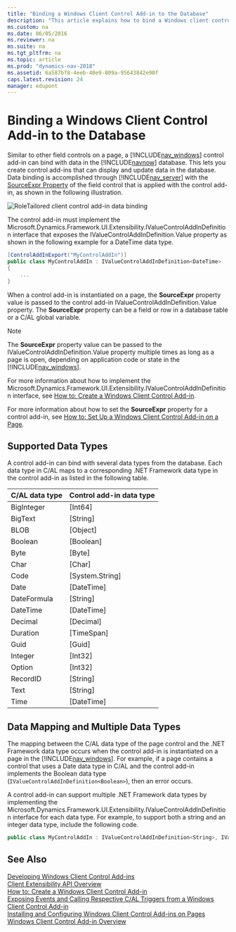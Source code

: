 ```yaml
---
title: "Binding a Windows Client Control Add-in to the Database"
description: "This article explains how to bind a Windows client control add-in to the Dynamics NAV database and provides a list of supported data types."
ms.custom: na
ms.date: 06/05/2016
ms.reviewer: na
ms.suite: na
ms.tgt_pltfrm: na
ms.topic: article
ms.prod: "dynamics-nav-2018"
ms.assetid: 6a587bf8-4eeb-40e9-809a-95643842e90f
caps.latest.revision: 24
manager: edupont
---
```

# Binding a Windows Client Control Add-in to the Database
Similar to other field controls on a page, a [!INCLUDE[nav_windows](includes/nav_windows_md.md)] control add-in can bind with data in the [!INCLUDE[navnow](includes/navnow_md.md)] database. This lets you create control add-ins that can display and update data in the database. Data binding is accomplished through [!INCLUDE[nav_server](includes/nav_server_md.md)] with the [SourceExpr Property](SourceExpr-Property.md) of the field control that is applied with the control add-in, as shown in the following illustration.  

 ![RoleTailored client control add&#45;in data binding](media/NAVRTCContolAddinDataBinding.png "NAVRTCContolAddinDataBinding")  

 The control add-in must implement the Microsoft.Dynamics.Framework.UI.Extensibility.IValueControlAddInDefinition<!--(https://learn.microsoft.com/search/index?dataSource=previousVersions&search=Microsoft.Dynamics.Framework.UI.Extensibility.IValueControlAddInDefinition--> interface that exposes the IValueControlAddInDefinition.Value<!--(https://learn.microsoft.com/search/index?dataSource=previousVersions&search=Microsoft.Dynamics.Framework.UI.Extensibility.IValueControlAddInDefinition.Value--> property as shown in the following example for a DateTime data type.

```c#  
[ControlAddInExport("MyControlAddIn")]  
public class MyControlAddIn : IValueControlAddInDefinition<DateTime>  
{  
    ...  
}  

```  

 When a control add-in is instantiated on a page, the **SourceExpr** property value is passed to the control add-in IValueControlAddInDefinition.Value<!--https://learn.microsoft.com/search/index?dataSource=previousVersions&search=Microsoft.Dynamics.Framework.UI.Extensibility.IValueControlAddInDefinition.Value--> property. The **SourceExpr** property can be a field or row in a database table or a C/AL global variable.  

> [!NOTE]  
>  The **SourceExpr** property value can be passed to the IValueControlAddInDefinition.Value<!--https://learn.microsoft.com/search/index?dataSource=previousVersions&search=Microsoft.Dynamics.Framework.UI.Extensibility.IValueControlAddInDefinition.Value--> property multiple times as long as a page is open, depending on application code or state in the [!INCLUDE[nav_windows](includes/nav_windows_md.md)].  

 For more information about how to implement the Microsoft.Dynamics.Framework.UI.Extensibility.IValueControlAddInDefinition<!--(https://learn.microsoft.com/search/index?dataSource=previousVersions&search=Microsoft.Dynamics.Framework.UI.Extensibility.IValueControlAddInDefinition--> interface, see [How to: Create a Windows Client Control Add-in](How-to--Create-a-Windows-Client-Control-Add-in.md).

 For more information about how to set the **SourceExpr** property for a control add-in, see [How to: Set Up a Windows Client Control Add-in on a Page](How-to--Set-Up-a-Windows-Client-Control-Add-in-on-a-Page.md).  

## Supported Data Types  
 A control add-in can bind with several data types from the database. Each data type in C/AL maps to a corresponding .NET Framework data type in the control add-in as listed in the following table.  

|C/AL data type|Control add-in data type|  
|---------------------|-------------------------------|
|BigInteger|[Int64]<!--(https://learn.microsoft.com/search/index?dataSource=previousVersions&search=System.Int64)-->|  
|BigText|[String]<!--(https://learn.microsoft.com/search/index?dataSource=previousVersions&search=System.String)-->|  
|BLOB|[Object]<!--(https://learn.microsoft.com/search/index?dataSource=previousVersions&search=System.Object)-->|  
|Boolean|[Boolean]<!--(https://learn.microsoft.com/search/index?dataSource=previousVersions&search=System.Boolean)-->|  
|Byte|[Byte]<!--(https://learn.microsoft.com/search/index?dataSource=previousVersions&search=System.Byte)-->|  
|Char|[Char]<!--(https://learn.microsoft.com/search/index?dataSource=previousVersions&search=System.Char)-->|  
|Code|[System.String]<!--(https://learn.microsoft.com/search/index?dataSource=previousVersions&search=System.String)-->|  
|Date|[DateTime]<!--(https://learn.microsoft.com/search/index?dataSource=previousVersions&search=System.DateTime)-->|  
|DateFormula|[String]<!--(https://learn.microsoft.com/search/index?dataSource=previousVersions&search=System.String)-->|  
|DateTime|[DateTime]<!--(https://learn.microsoft.com/search/index?dataSource=previousVersions&search=System.DateTime)-->|  
|Decimal|[Decimal]<!--(https://learn.microsoft.com/search/index?dataSource=previousVersions&search=System.Decimal)-->|  
|Duration|[TimeSpan]<!--(https://learn.microsoft.com/search/index?dataSource=previousVersions&search=System.TimeSpan)-->|  
|Guid|[Guid]<!--(https://learn.microsoft.com/search/index?dataSource=previousVersions&search=System.Guid)-->|  
|Integer|[Int32]<!--(https://learn.microsoft.com/search/index?dataSource=previousVersions&search=System.Int32)-->|  
|Option|[Int32]<!--(https://learn.microsoft.com/search/index?dataSource=previousVersions&search=System.Int32)-->|  
|RecordID|[String]<!--(https://learn.microsoft.com/search/index?dataSource=previousVersions&search=System.String)-->|  
|Text|[String]<!--(https://learn.microsoft.com/search/index?dataSource=previousVersions&search=System.String)-->|  
|Time|[DateTime]<!--(https://learn.microsoft.com/search/index?dataSource=previousVersions&search=System.DateTime)-->|  

## Data Mapping and Multiple Data Types  
 The mapping between the C/AL data type of the page control and the .NET Framework data type occurs when the control add-in is instantiated on a page in the [!INCLUDE[nav_windows](includes/nav_windows_md.md)]. For example, if a page contains a control that uses a Date data type in C/AL and the control add-in implements the Boolean data type \(`IValueControlAddInDefinition<Boolean>`\), then an error occurs.  

 A control add-in can support multiple .NET Framework data types by implementing the Microsoft.Dynamics.Framework.UI.Extensibility.IValueControlAddInDefinition<!--https://learn.microsoft.com/search/index?dataSource=previousVersions&search=Microsoft.Dynamics.Framework.UI.Extensibility.IValueControlAddInDefinition--> interface for each data type. For example, to support both a string and an integer data type, include the following code.

```c#  
public class MyControlAddIn : IValueControlAddInDefinition<String>, IValueControlAddInDefinition<Int32>  

```  

## See Also  
 [Developing Windows Client Control Add-ins](Developing-Windows-Client-Control-Add-ins.md)   
 [Client Extensibility API Overview](Client-Extensibility-API-Overview.md)   
 [How to: Create a Windows Client Control Add-in](How-to--Create-a-Windows-Client-Control-Add-in.md)   
 [Exposing Events and Calling Respective C/AL Triggers from a Windows Client Control Add-in](Exposing-Events-and-Calling-Respective-C-AL-Triggers-from-a-Windows-Client-Control-Add-in.md)   
 [Installing and Configuring Windows Client Control Add-ins on Pages](Installing-and-Configuring-Windows-Client-Control-Add-ins-on-Pages.md)   
 [Windows Client Control Add-in Overview](Windows-Client-Control-Add-in-Overview.md)

